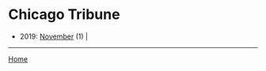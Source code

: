 # Chicago Tribune

  * 2019: 
      [November](./chicago-tribune-2019-11.md) (1) | 

----

[Home](../)
